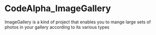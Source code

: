 # CodeAlpha_ImageGallery
ImageGallery is a kind of project that enables you to mange large sets of photos in your gallery according to its various types
